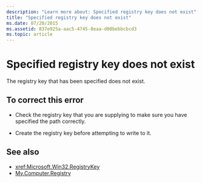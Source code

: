 ```yaml
---
description: "Learn more about: Specified registry key does not exist"
title: "Specified registry key does not exist"
ms.date: 07/20/2015
ms.assetid: 837e925a-aac5-4745-8eaa-d08bebbcbcd3
ms.topic: article
---
```

# Specified registry key does not exist

The registry key that has been specified does not exist.  
  
## To correct this error  
  
- Check the registry key that you are supplying to make sure you have specified the path correctly.  
  
- Create the registry key before attempting to write to it.  
  
## See also

- <xref:Microsoft.Win32.RegistryKey>
- [My.Computer.Registry](xref:Microsoft.VisualBasic.MyServices.RegistryProxy)
